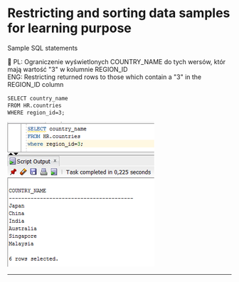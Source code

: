 # Restricting and sorting data samples for learning purpose
Sample SQL statements

:wrench: PL: Ograniczenie wyświetlonych COUNTRY_NAME do tych wersów, któr mają wartość "3" w kolumnie REGION_ID    
           ENG: Restricting returned rows to those which contain a "3" in the REGION_ID column

    SELECT country_name
    FROM HR.countries
    WHERE region_id=3;

![alt text](https://github.com/pawlowskaanna/sandbox-sql/blob/master/03-restricting-and-storing-data/images/ch03-where-clause.PNG )

---
